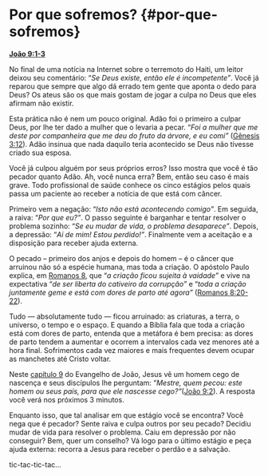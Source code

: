 # Por que sofremos? {#por-que-sofremos}

[**João 9:1-3**](http://bibliaonline.com.br/acf/jo/9/1-3)

No final de uma notícia na Internet sobre o terremoto do Haiti, um leitor deixou seu comentário: “_Se Deus existe, então ele é incompetente”_. Você já reparou que sempre que algo dá errado tem gente que aponta o dedo para Deus? Os ateus são os que mais gostam de jogar a culpa no Deus que eles afirmam não existir.

Esta prática não é nem um pouco original. Adão foi o primeiro a culpar Deus, por lhe ter dado a mulher que o levaria a pecar. “_Foi a mulher que me deste por companheira que me deu do fruto da árvore, e eu comi”_ ([Gênesis 3:12](http://bibliaonline.com.br/acf/gn/3/12)). Adão insinua que nada daquilo teria acontecido se Deus não tivesse criado sua esposa.

Você já culpou alguém por seus próprios erros? Isso mostra que você é tão pecador quanto Adão. Ah, você nunca erra? Bem, então seu caso é mais grave. Todo profissional de saúde conhece os cinco estágios pelos quais passa um paciente ao receber a notícia de que está com câncer.

Primeiro vem a negação: “_Isto não está acontecendo comigo”_. Em seguida, a raiva: “_Por que eu?”_. O passo seguinte é barganhar e tentar resolver o problema sozinho: “_Se eu mudar de vida, o problema desaparece”_. Depois, a depressão: “_Ai de mim! Estou perdido!”_. Finalmente vem a aceitação e a disposição para receber ajuda externa.

O pecado – primeiro dos anjos e depois do homem – é o câncer que arruinou não só a espécie humana, mas toda a criação. O apóstolo Paulo explica, em [Romanos 8](http://bibliaonline.com.br/acf/rm/8), que “_a criação ficou sujeita à vaidade”_ e vive na expectativa “_de ser liberta do cativeiro da corrupção”_ e “_toda a criação juntamente geme e está com dores de parto até agora”_ ([Romanos 8:20-22](http://bibliaonline.com.br/acf/rm/8/20-22)).

Tudo — absolutamente tudo — ficou arruinado: as criaturas, a terra, o universo, o tempo e o espaço. E quando a Bíblia fala que toda a criação está com dores de parto, entenda que a metáfora é bem precisa: as dores de parto tendem a aumentar e ocorrem a intervalos cada vez menores até a hora final. Sofrimentos cada vez maiores e mais frequentes devem ocupar as manchetes até Cristo voltar.

Neste [capítulo 9](http://bibliaonline.com.br/acf/jo/9) do Evangelho de João, Jesus vê um homem cego de nascença e seus discípulos lhe perguntam: “_Mestre, quem pecou: este homem ou seus pais, para que ele nascesse cego?”_([João 9:2](http://bibliaonline.com.br/acf/jo/9/2)). A resposta você verá nos próximos 3 minutos.

Enquanto isso, que tal analisar em que estágio você se encontra? Você nega que é pecador? Sente raiva e culpa outros por seu pecado? Decidiu mudar de vida para resolver o problema. Caiu em depressão por não conseguir? Bem, quer um conselho? Vá logo para o último estágio e peça ajuda externa: recorra a Jesus para receber o perdão e a salvação.

tic-tac-tic-tac...